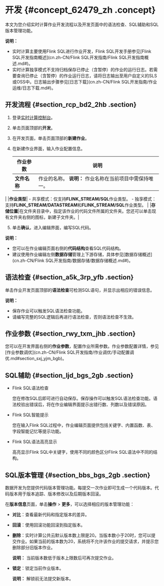 # 开发 {#concept_62479_zh .concept}

本文为您介绍实时计算作业开发流程以及开发页面中的语法检查、SQL辅助和SQL版本管理功能。

**说明：** 

-   实时计算主要使用Flink SQL进行作业开发，Flink SQL开发手册参见[Flink SQL开发指南概述](cn.zh-CN/Flink SQL开发指南/Flink SQL开发指南概述.md#)。
-   实时计算独享模式不支持归档保存已停止（含暂停）的作业的运行日志。若需要查询已停止（含暂停）的作业运行日志，请将日志输出至用户自定义的SLS或OSS中。日志输出步骤参见[日志下载](cn.zh-CN/Flink SQL开发指南/作业运维/日志下载.md#)。

## 开发流程 {#section_rcp_bd2_2hb .section}

1.  登录[实时计算控制台](https://stream.console.aliyun.com)。
2.  单击页面顶部的**开发**。
3.  在开发页面，单击页面顶部的**新建作业**。
4.  在新建作业界面，输入作业配置信息。

    |作业参数|说明|
    |----|--|
    |**文件名称**|作业的名称。 **说明：** 作业名称在当前项目中需保持唯一。

 |
    |**作业类型**|     -   共享模式：仅支持**FLINK\_STREAM/SQL**作业类型。
    -   独享模式：支持**FLINK\_STREAM/DATASTREAM**和**FLINK\_STREAM/SQL**作业类型。
 |
    |**存储位置**|在文件夹目录中，指定该作业的代码文件所属的文件夹。您还可以单击现有文件夹右侧的图标，新建子文件夹。|

5.  单击**确认**，进入编辑界面，编写SQL代码。

**说明：** 

-   您可以在作业编辑页面右侧的**代码结构**查看SQL代码结构。
-   建议使用作业编辑左侧**数据存储**管理上下游存储，具体参见[数据存储概述](cn.zh-CN/Flink SQL开发指南/数据存储/数据存储概述.md#)。

## 语法检查 {#section_a5k_3rp_yfb .section}

单击作业开发页面顶部的**语法检查**可检测SQL语句，并显示出相应的错误信息。

**说明：** 

-   保存作业可以触发SQL语法检查功能。
-   请编写完整的SQL逻辑后再进行语法检查，否则语法检查不生效。

## 作业参数 {#section_rwy_txm_jhb .section}

您可以在开发界面右侧的**作业参数**，配置作业所需参数。作业参数配置详情，参见[作业参数调优](cn.zh-CN/Flink SQL开发指南/作业调优/手动配置调优.md#section_sxj_yjm_bgb)。

## SQL辅助 {#section_ljd_bgs_2gb .section}

-   Flink SQL语法检查

    您在修改SQL后即可进行自动保存。保存操作可以触发SQL语法检查功能。语法校验出错误后，将在作业编辑界面提示出错行数、列数以及错误原因。

-   Flink SQL智能提示

    您在输入Flink SQL过程中，作业编辑页面提供包括关键字、内置函数、表、字段智能记忆等提示功能。

-   Flink SQL语法高亮显示

    高亮显示Flink SQL中关键字，使用不同的颜色区分Flink SQL语法中不同的结构。


## SQL版本管理 {#section_bbs_bgs_2gb .section}

数据开发为您提供代码版本管理功能。每提交一次作业即可生成一个代码版本。代码版本用于版本追踪、版本修改以及后期版本回滚。

在**版本信息**页面，单击**操作** \> **更多**，可以选择相应的版本管理功能：

-   **对比**：查看最新代码和指定版本的差异。
-   **回滚**：使用回滚功能回滚到指定版本。
-   **删除**：实时计算公共云默认版本数上限是20。当版本数小于20时，您可以提交作业。如果当前的版本数为20，系统将不允许该作业的提交请求，并提示您删除部分旧版本作业。

    **说明：** 当前版本数低于版本上限数后可再次提交作业。

-   **锁定**：锁定当前作业版本。

    **说明：** 解锁前无法提交新版本。


